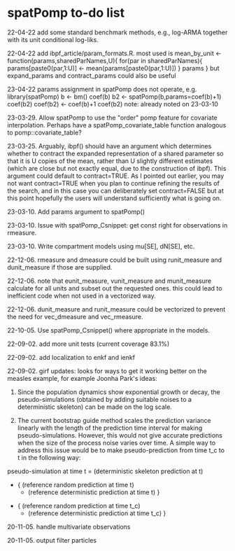 # spatPomp to-do list

22-04-22 add some standard benchmark methods, e.g., log-ARMA together with its unit conditional log-liks.

22-04-22 add ibpf_article/param_formats.R. most used is
mean_by_unit <- function(params,sharedParNames,U){
  for(par in sharedParNames){
    params[paste0(par,1:U)] <- mean(params[paste0(par,1:U)])
  }
  params
}
but expand_params and contract_params could also be useful

23-04-22 params assignment in spatPomp does not operate, e.g.
library(spatPomp)
b <- bm()
coef(b)
b2 <- spatPomp(b,params=coef(b)+1)
coef(b2)
coef(b2) <- coef(b)+1
coef(b2)
note: already noted on 23-03-10

23-03-29. Allow spatPomp to use the "order" pomp feature for covariate interpolation. Perhaps have a spatPomp_covariate_table function analogous to pomp::covariate_table?

23-03-25. Arguably, ibpf() should have an argument which determines whether to contract the expanded representation of a shared parameter so that it is U copies of the mean, rather than U slightly different estimates (which are close but not exactly equal, due to the construction of ibpf). This argument could default to contract=TRUE. As I pointed out earlier, you may not want contract=TRUE when you plan to continue refining the results of the search, and in this case you can deliberately set contract=FALSE but at this point hopefully the users will understand sufficiently what is going on.

23-03-10. Add params argument to spatPomp()

23-03-10. Issue with spatPomp_Csnippet: get const right for observations in rmeasure.

23-03-10. Write compartment models using mu[SE], dN[SE], etc.

22-12-06. rmeasure and dmeasure could be built using runit_measure and dunit_measure if those are supplied.

22-12-06. note that eunit_measure, vunit_measure and munit_measure calculate for all units and subset out the requested ones. this could lead to inefficient code when not used in a vectorized way.

22-12-06. dunit_measure and runit_measure could be vectorized to prevent the need for vec_dmeasure and vec_rmeasure.

22-10-05. Use spatPomp_Csnippet() where appropriate in the models.

22-09-02. add more unit tests (current coverage 83.1%)

22-09-02. add localization to enkf and ienkf

22-09-02. girf updates: looks for ways to get it working better on the measles example, for example Joonha Park's ideas:

1. Since the population dynamics show exponential growth or decay, the pseudo-simulations (obtained by adding suitable noises to a deterministic skeleton) can be made on the log scale.

2. The current bootstrap guide method scales the prediction variance linearly with the length of the prediction time interval for making pseudo-simulations.  However, this would not give accurate predictions when the size of the process noise varies over time.  A simple way to address this issue would be to make pseudo-prediction from time t_c to t in the following way:

pseudo-simulation at time t = (deterministic skeleton prediction at t) 
  + { (reference random prediction at time t)
     - (reference deterministic prediction at time t) }
  - { (reference random prediction at time t_c)
     - (reference deterministic prediction at time t_c) }

20-11-05. handle multivariate observations

20-11-05. output filter particles






